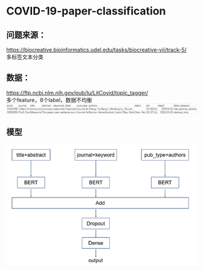 # COVID-19-paper-classification
## 问题来源：
https://biocreative.bioinformatics.udel.edu/tasks/biocreative-vii/track-5/  
多标签文本分类
## 数据：
https://ftp.ncbi.nlm.nih.gov/pub/lu/LitCovid/topic_tagger/  
多个feature，8个label，数据不均衡  
![image](https://github.com/DeBrandy/COVID-19-paper-classification/blob/main/picture/data.png)
## 模型
![image](https://github.com/DeBrandy/COVID-19-paper-classification/blob/main/picture/model.png)
